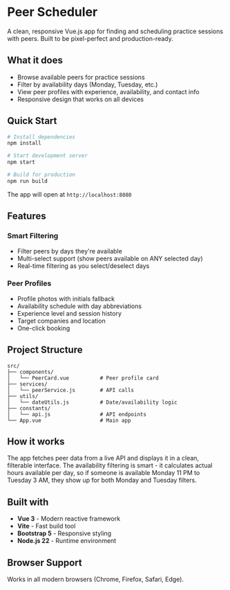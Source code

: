 # Peer Scheduler

A clean, responsive Vue.js app for finding and scheduling practice sessions with peers. Built to be pixel-perfect and production-ready.

## What it does

- Browse available peers for practice sessions
- Filter by availability days (Monday, Tuesday, etc.)
- View peer profiles with experience, availability, and contact info
- Responsive design that works on all devices

## Quick Start

```bash
# Install dependencies
npm install

# Start development server
npm start

# Build for production
npm run build
```

The app will open at `http://localhost:8080`

## Features

### Smart Filtering
- Filter peers by days they're available
- Multi-select support (show peers available on ANY selected day)
- Real-time filtering as you select/deselect days

### Peer Profiles
- Profile photos with initials fallback
- Availability schedule with day abbreviations
- Experience level and session history
- Target companies and location
- One-click booking


## Project Structure

```
src/
├── components/
│   └── PeerCard.vue          # Peer profile card
├── services/
│   └── peerService.js        # API calls
├── utils/
│   └── dateUtils.js          # Date/availability logic
├── constants/
│   └── api.js                # API endpoints
└── App.vue                   # Main app
```

## How it works

The app fetches peer data from a live API and displays it in a clean, filterable interface. The availability filtering is smart - it calculates actual hours available per day, so if someone is available Monday 11 PM to Tuesday 3 AM, they show up for both Monday and Tuesday filters.

## Built with

- **Vue 3** - Modern reactive framework
- **Vite** - Fast build tool
- **Bootstrap 5** - Responsive styling
- **Node.js 22** - Runtime environment

## Browser Support

Works in all modern browsers (Chrome, Firefox, Safari, Edge).
